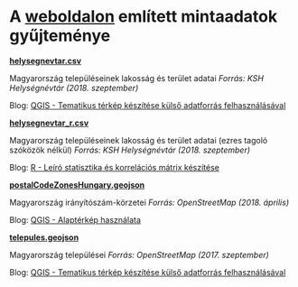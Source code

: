 # A [weboldalon](https://adatterkep.com) említett mintaadatok gyűjteménye

**[helysegnevtar.csv](helysegnevtar.csv)**

Magyarország településeinek lakosság és terület adatai _Forrás: KSH Helységnévtár (2018. szeptember)_

Blog: [QGIS - Tematikus térkép készítése külső adatforrás felhasználásával](https://adatterkep.com/qgis-tematikus-terkep-keszitese-kulso-adatforras-felhasznalasaval)

**[helysegnevtar_r.csv](helysegnevtar_r.csv)**

Magyarország településeinek lakosság és terület adatai (ezres tagoló szóközök nélkül) _Forrás: KSH Helységnévtár (2018. szeptember)_

Blog: [R - Leíró statisztika és korrelációs mátrix készítése](https://adatterkep.com/r-leiro-statisztika-es-korrelacios-matrix-keszitese)

**[postalCodeZonesHungary.geojson](postalCodeZonesHungary.geojson)**

Magyarország irányítószám-körzetei _Forrás: OpenStreetMap (2018. április)_

Blog: [QGIS - Alaptérkép használata](https://adatterkep.com/qgis-alapterkep-hasznalata)

**[telepules.geojson](telepules.geojson)**

Magyarország települései _Forrás: OpenStreetMap (2017. szeptember)_

Blog: [QGIS - Tematikus térkép készítése külső adatforrás felhasználásával](https://adatterkep.com/qgis-tematikus-terkep-keszitese-kulso-adatforras-felhasznalasaval)
